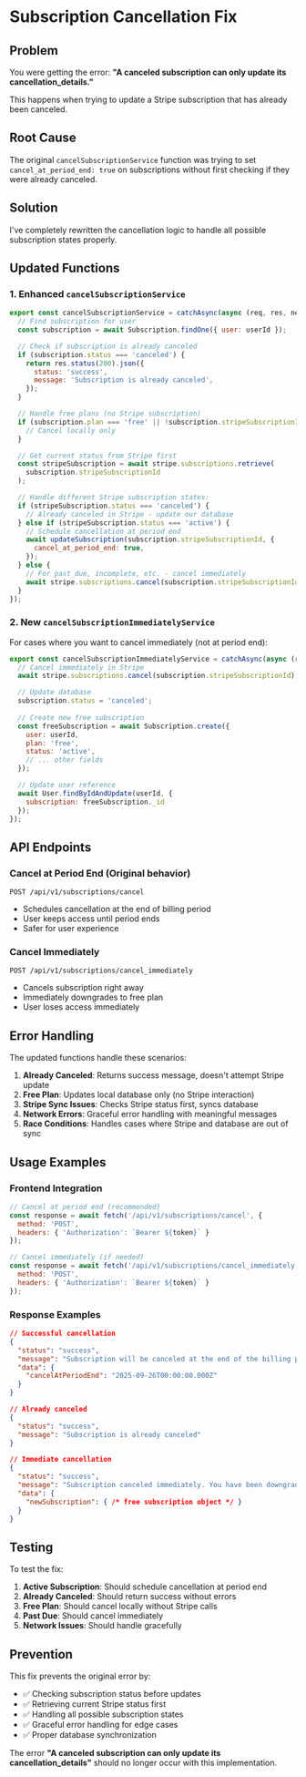 # Subscription Cancellation Fix

## Problem
You were getting the error: **"A canceled subscription can only update its cancellation_details."**

This happens when trying to update a Stripe subscription that has already been canceled.

## Root Cause
The original `cancelSubscriptionService` function was trying to set `cancel_at_period_end: true` on subscriptions without first checking if they were already canceled.

## Solution
I've completely rewritten the cancellation logic to handle all possible subscription states properly.

## Updated Functions

### 1. Enhanced `cancelSubscriptionService`
```javascript
export const cancelSubscriptionService = catchAsync(async (req, res, next) => {
  // Find subscription for user
  const subscription = await Subscription.findOne({ user: userId });

  // Check if subscription is already canceled
  if (subscription.status === 'canceled') {
    return res.status(200).json({
      status: 'success',
      message: 'Subscription is already canceled',
    });
  }

  // Handle free plans (no Stripe subscription)
  if (subscription.plan === 'free' || !subscription.stripeSubscriptionId) {
    // Cancel locally only
  }

  // Get current status from Stripe first
  const stripeSubscription = await stripe.subscriptions.retrieve(
    subscription.stripeSubscriptionId
  );

  // Handle different Stripe subscription states:
  if (stripeSubscription.status === 'canceled') {
    // Already canceled in Stripe - update our database
  } else if (stripeSubscription.status === 'active') {
    // Schedule cancellation at period end
    await updateSubscription(subscription.stripeSubscriptionId, {
      cancel_at_period_end: true,
    });
  } else {
    // For past_due, incomplete, etc. - cancel immediately
    await stripe.subscriptions.cancel(subscription.stripeSubscriptionId);
  }
});
```

### 2. New `cancelSubscriptionImmediatelyService`
For cases where you want to cancel immediately (not at period end):

```javascript
export const cancelSubscriptionImmediatelyService = catchAsync(async (req, res, next) => {
  // Cancel immediately in Stripe
  await stripe.subscriptions.cancel(subscription.stripeSubscriptionId);

  // Update database
  subscription.status = 'canceled';
  
  // Create new free subscription
  const freeSubscription = await Subscription.create({
    user: userId,
    plan: 'free',
    status: 'active',
    // ... other fields
  });

  // Update user reference
  await User.findByIdAndUpdate(userId, { 
    subscription: freeSubscription._id 
  });
});
```

## API Endpoints

### Cancel at Period End (Original behavior)
```
POST /api/v1/subscriptions/cancel
```
- Schedules cancellation at the end of billing period
- User keeps access until period ends
- Safer for user experience

### Cancel Immediately
```
POST /api/v1/subscriptions/cancel_immediately  
```
- Cancels subscription right away
- Immediately downgrades to free plan
- User loses access immediately

## Error Handling

The updated functions handle these scenarios:

1. **Already Canceled**: Returns success message, doesn't attempt Stripe update
2. **Free Plan**: Updates local database only (no Stripe interaction)
3. **Stripe Sync Issues**: Checks Stripe status first, syncs database
4. **Network Errors**: Graceful error handling with meaningful messages
5. **Race Conditions**: Handles cases where Stripe and database are out of sync

## Usage Examples

### Frontend Integration
```javascript
// Cancel at period end (recommended)
const response = await fetch('/api/v1/subscriptions/cancel', {
  method: 'POST',
  headers: { 'Authorization': `Bearer ${token}` }
});

// Cancel immediately (if needed)
const response = await fetch('/api/v1/subscriptions/cancel_immediately', {
  method: 'POST', 
  headers: { 'Authorization': `Bearer ${token}` }
});
```

### Response Examples
```json
// Successful cancellation
{
  "status": "success",
  "message": "Subscription will be canceled at the end of the billing period",
  "data": {
    "cancelAtPeriodEnd": "2025-09-26T00:00:00.000Z"
  }
}

// Already canceled
{
  "status": "success", 
  "message": "Subscription is already canceled"
}

// Immediate cancellation
{
  "status": "success",
  "message": "Subscription canceled immediately. You have been downgraded to the free plan.",
  "data": {
    "newSubscription": { /* free subscription object */ }
  }
}
```

## Testing

To test the fix:

1. **Active Subscription**: Should schedule cancellation at period end
2. **Already Canceled**: Should return success without errors
3. **Free Plan**: Should cancel locally without Stripe calls
4. **Past Due**: Should cancel immediately
5. **Network Issues**: Should handle gracefully

## Prevention

This fix prevents the original error by:
- ✅ Checking subscription status before updates
- ✅ Retrieving current Stripe status first
- ✅ Handling all possible subscription states
- ✅ Graceful error handling for edge cases
- ✅ Proper database synchronization

The error **"A canceled subscription can only update its cancellation_details"** should no longer occur with this implementation.
